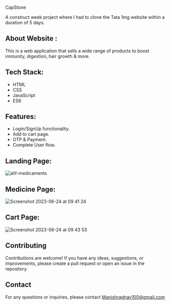 CapStone

A construct week project where I had to clone the Tata 1mg website within a duration of 5 days.

## About Website :

This is a web application that sells a wide range of products to boost immunity, digestion, hair growth & more.

## Tech Stack:

- HTML
- CSS
- JavaScript
- ES6

## Features:

- Login/SignUp functionality.
- Add to cart page.
- OTP & Payment.
- Complete User flow.
  
## Landing Page: 

![alif-medicaments](https://github.com/Mdzaidsiddique/Alif-Medicaments-Tata-1mg-Clone-/assets/87862008/397de397-73bc-4915-8661-a778dc8c02e1)

## Medicine Page:
![Screenshot 2023-06-24 at 09 41 24](https://github.com/Mdzaidsiddique/Alif-Medicaments-Tata-1mg-Clone-/assets/87862008/18f979eb-729d-4158-8098-b526cf556621)

## Cart Page:
![Screenshot 2023-06-24 at 09 43 53](https://github.com/Mdzaidsiddique/Alif-Medicaments-Tata-1mg-Clone-/assets/87862008/8828a99a-b956-4c9a-a04d-aa9a5289d8a3)

## Contributing

Contributions are welcome! If you have any ideas, suggestions, or improvements, please create a pull request or open an issue in the repository.

## Contact

For any questions or inquiries, please contact Manishraghav100@gmail.com


